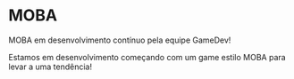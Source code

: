 # MOBA
MOBA em desenvolvimento contínuo pela equipe GameDev!

Estamos em desenvolvimento começando com um game estilo MOBA para levar a uma tendência!
